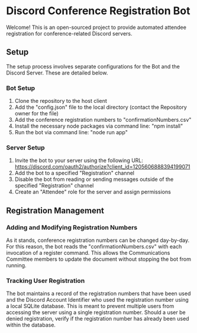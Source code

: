 # Discord Conference Registration Bot
Welcome! This is an open-sourced project to provide automated attendee registration for conference-related Discord servers.

## Setup
The setup process involves separate configurations for the Bot and the Discord Server. These are detailed below.

### Bot Setup
1. Clone the repository to the host client
2. Add the "config.json" file to the local directory (contact the Repository owner for the file)
3. Add the conference registration numbers to "confirmationNumbers.csv"
4. Install the necessary node packages via command line: "npm install"
5. Run the bot via command line: "node run app"

### Server Setup
1. Invite the bot to your server using the following URL: https://discord.com/oauth2/authorize?client_id=1205606888394199071
2. Add the bot to a specified "Registration" channel
3. Disable the bot from reading or sending messages outside of the specified "Registration" channel
4. Create an "Attendee" role for the server and assign permissions

## Registration Management

### Adding and Modifying Registration Numbers
As it stands, conference registration numbers can be changed day-by-day. For this reason, the bot reads the "confirmationNumbers.csv" with each invocation of a register command. This allows the Communications Committee members to update the document without stopping the bot from running.

### Tracking User Registration
The bot maintains a record of the registration numbers that have been used and the Discord Account Identifier who used the registration number using a local SQLite database. This is meant to prevent multiple users from accessing the server using a single registration number. Should a user be denied registration, verify if the registration number has already been used within the database.